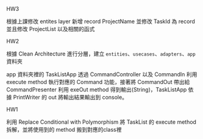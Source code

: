 HW3

根據上課修改 entites layer 新增 record ProjectName 並修改 TaskId 為 record 並且修改 ProjectList 以及相關的函式


HW2

根據 Clean Architecture 進行分層，建立 `entities`、`usecases`、`adapters`、`app` 資料夾

app 資料夾裡的 TaskListApp 透過 CommandController 以及 CommandIn 利用 execute method 執行對應的 Command 功能，接著將 CommandOut 帶出給 CommandPresenter 利用 exeOut method 得到輸出(String)，TaskListApp 依據 PrintWriter 的 out 將輸出結果輸出到 console。


HW1

利用 Replace Conditional with Polymorphism 將 TaskList 的 execute method 拆解，並將使用到的 method 搬到對應的class裡
